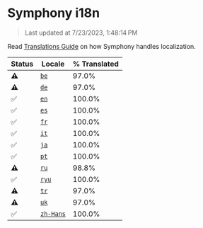 # Symphony i18n

> Last updated at 7/23/2023, 1:48:14 PM

Read [Translations Guide](https://github.com/zyrouge/symphony/wiki/Translations-Guide) on how Symphony handles localization.

| Status | Locale | % Translated |
| --- | --- | --- |
| ⚠️ | [`be`](https://github.com/zyrouge/symphony/blob/main/i18n/be.toml) | 97.0% |
| ⚠️ | [`de`](https://github.com/zyrouge/symphony/blob/main/i18n/de.toml) | 97.0% |
| ✅ | [`en`](https://github.com/zyrouge/symphony/blob/main/i18n/en.toml) | 100.0% |
| ✅ | [`es`](https://github.com/zyrouge/symphony/blob/main/i18n/es.toml) | 100.0% |
| ✅ | [`fr`](https://github.com/zyrouge/symphony/blob/main/i18n/fr.toml) | 100.0% |
| ✅ | [`it`](https://github.com/zyrouge/symphony/blob/main/i18n/it.toml) | 100.0% |
| ✅ | [`ja`](https://github.com/zyrouge/symphony/blob/main/i18n/ja.toml) | 100.0% |
| ✅ | [`pt`](https://github.com/zyrouge/symphony/blob/main/i18n/pt.toml) | 100.0% |
| ⚠️ | [`ru`](https://github.com/zyrouge/symphony/blob/main/i18n/ru.toml) | 98.8% |
| ✅ | [`ryu`](https://github.com/zyrouge/symphony/blob/main/i18n/ryu.toml) | 100.0% |
| ⚠️ | [`tr`](https://github.com/zyrouge/symphony/blob/main/i18n/tr.toml) | 97.0% |
| ⚠️ | [`uk`](https://github.com/zyrouge/symphony/blob/main/i18n/uk.toml) | 97.0% |
| ✅ | [`zh-Hans`](https://github.com/zyrouge/symphony/blob/main/i18n/zh-Hans.toml) | 100.0% |